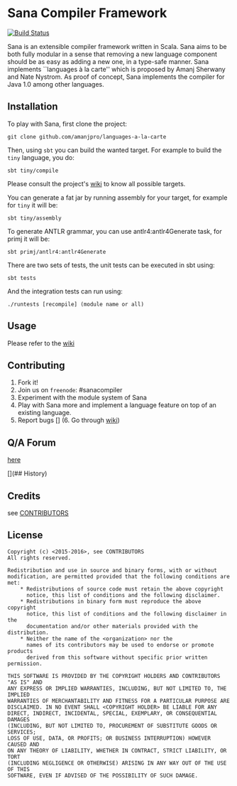 # Sana Compiler Framework

[![Build Status](https://travis-ci.org/amanjpro/languages-a-la-carte.svg?branch=master)](https://travis-ci.org/amanjpro/languages-a-la-carte)

Sana is an extensible compiler framework written in Scala. Sana aims to be both
fully modular in a sense that removing a new language component should be as
easy as adding a new one, in a type-safe manner. Sana implements ``languages à
la carte'' which is proposed by Amanj Sherwany and Nate Nystrom. As proof of
concept, Sana implements the compiler for Java 1.0 among other languages.

## Installation

To play with Sana, first clone the project:
```
git clone github.com/amanjpro/languages-a-la-carte
```

Then, using `sbt` you can build the wanted target. For example to build the
`tiny` language, you do:

```
sbt tiny/compile
```

Please consult the project's [wiki](https://github.com/amanjpro/languages-a-la-carte/wiki)
to know all possible targets.

You can generate a fat jar by running assembly for your target, for example for
`tiny` it will be:

```
sbt tiny/assembly
```

To generate ANTLR grammar, you can use antlr4:antlr4Generate task, for primj it will be:

```
sbt primj/antlr4:antlr4Generate
```

There are two sets of tests, the unit tests can be executed in sbt using:
```
sbt tests
```

And the integration tests can run using:
```
./runtests [recompile] (module name or all)
```


## Usage

Please refer to the [wiki](https://github.com/amanjpro/languages-a-la-carte/wiki)

## Contributing

1. Fork it!
2. Join us on `freenode`: #sanacompiler
3. Experiment with the module system of Sana
4. Play with Sana more and implement a language feature on top of an
   existing language.
5. Report bugs
[] (6. Go through [wiki](https://github.com/amanjpro/sana/wiki/Contributing))

## Q/A Forum
[here](https://groups.google.com/d/forum/sana-compiler-framework)


[](## History)


## Credits
see [CONTRIBUTORS](https://github.com/amanjpro/languages-a-la-carte/blob/documented/CONTRIBUTORS)


## License

```
Copyright (c) <2015-2016>, see CONTRIBUTORS
All rights reserved.

Redistribution and use in source and binary forms, with or without
modification, are permitted provided that the following conditions are met:
    * Redistributions of source code must retain the above copyright
      notice, this list of conditions and the following disclaimer.
    * Redistributions in binary form must reproduce the above copyright
      notice, this list of conditions and the following disclaimer in the
      documentation and/or other materials provided with the distribution.
    * Neither the name of the <organization> nor the
      names of its contributors may be used to endorse or promote products
      derived from this software without specific prior written permission.

THIS SOFTWARE IS PROVIDED BY THE COPYRIGHT HOLDERS AND CONTRIBUTORS "AS IS" AND
ANY EXPRESS OR IMPLIED WARRANTIES, INCLUDING, BUT NOT LIMITED TO, THE IMPLIED
WARRANTIES OF MERCHANTABILITY AND FITNESS FOR A PARTICULAR PURPOSE ARE
DISCLAIMED. IN NO EVENT SHALL <COPYRIGHT HOLDER> BE LIABLE FOR ANY
DIRECT, INDIRECT, INCIDENTAL, SPECIAL, EXEMPLARY, OR CONSEQUENTIAL DAMAGES
(INCLUDING, BUT NOT LIMITED TO, PROCUREMENT OF SUBSTITUTE GOODS OR SERVICES;
LOSS OF USE, DATA, OR PROFITS; OR BUSINESS INTERRUPTION) HOWEVER CAUSED AND
ON ANY THEORY OF LIABILITY, WHETHER IN CONTRACT, STRICT LIABILITY, OR TORT
(INCLUDING NEGLIGENCE OR OTHERWISE) ARISING IN ANY WAY OUT OF THE USE OF THIS
SOFTWARE, EVEN IF ADVISED OF THE POSSIBILITY OF SUCH DAMAGE.
```
